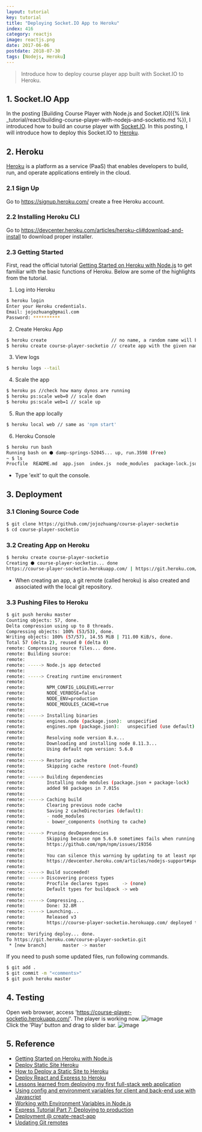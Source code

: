 ```yaml
---
layout: tutorial
key: tutorial
title: "Deploying Socket.IO App to Heroku"
index: 416
category: reactjs
image: reactjs.png
date: 2017-06-06
postdate: 2018-07-30
tags: [Nodejs, Heroku]
---
```


> Introduce how to deploy course player app built with Socket.IO to Heroku.

## 1. Socket.IO App
In the posting [Building Course Player with Node.js and Socket.IO]({% link _tutorial/react/building-course-player-with-nodejs-and-socketio.md %}), I introduced how to build an course player with [Socket.IO](https://socket.io/). In this posting, I will introduce how to deploy this Socket.IO to [Heroku](https://www.heroku.com/).

## 2. Heroku
[Heroku](https://www.heroku.com/) is a platform as a service (PaaS) that enables developers to build, run, and operate applications entirely in the cloud.
### 2.1 Sign Up
Go to https://signup.heroku.com/ create a free Heroku account.
### 2.2 Installing Heroku CLI
Go to https://devcenter.heroku.com/articles/heroku-cli#download-and-install to download proper installer.
### 2.3 Getting Started
First, read the official tutorial [Getting Started on Heroku with Node.js](https://devcenter.heroku.com/articles/getting-started-with-nodejs#introduction) to get familiar with the basic functions of Heroku. Below are some of the highlights from the tutorial.  
1) Log into Heroku
```sh
$ heroku login
Enter your Heroku credentials.
Email: jojozhuang@gmail.com
Password: **********
```
2) Create Heroku App
```sh
$ heroku create                        // no name, a random name will be assigned to the app
$ heroku create course-player-socketio // create app with the given name
```
3) View logs
```sh
$ heroku logs --tail
```
4) Scale the app
```sh
$ heroku ps //check how many dynos are running
$ heroku ps:scale web=0 // scale down
$ heroku ps:scale web=1 // scale up
```
5) Run the app locally
```sh
$ heroku local web // same as 'npm start'
```
6) Heroku Console
```sh
$ heroku run bash
Running bash on ⬢ damp-springs-52045... up, run.3598 (Free)
~ $ ls
Procfile  README.md  app.json  index.js  node_modules  package-lock.json  package.json	public	test.js  views
```
* Type 'exit' to quit the console.

## 3. Deployment
### 3.1 Cloning Source Code
```sh
$ git clone https://github.com/jojozhuang/course-player-socketio
$ cd course-player-socketio
```
### 3.2 Creating App on Heroku
```sh
$ heroku create course-player-socketio
Creating ⬢ course-player-socketio... done
https://course-player-socketio.herokuapp.com/ | https://git.heroku.com/course-player-socketio.git
```
* When creating an app, a git remote (called heroku) is also created and associated with the local git repository.

### 3.3 Pushing Files to Heroku
```sh
$ git push heroku master
Counting objects: 57, done.
Delta compression using up to 8 threads.
Compressing objects: 100% (53/53), done.
Writing objects: 100% (57/57), 14.55 MiB | 711.00 KiB/s, done.
Total 57 (delta 2), reused 0 (delta 0)
remote: Compressing source files... done.
remote: Building source:
remote:
remote: -----> Node.js app detected
remote:
remote: -----> Creating runtime environment
remote:        
remote:        NPM_CONFIG_LOGLEVEL=error
remote:        NODE_VERBOSE=false
remote:        NODE_ENV=production
remote:        NODE_MODULES_CACHE=true
remote:
remote: -----> Installing binaries
remote:        engines.node (package.json):  unspecified
remote:        engines.npm (package.json):   unspecified (use default)
remote:        
remote:        Resolving node version 8.x...
remote:        Downloading and installing node 8.11.3...
remote:        Using default npm version: 5.6.0
remote:
remote: -----> Restoring cache
remote:        Skipping cache restore (not-found)
remote:
remote: -----> Building dependencies
remote:        Installing node modules (package.json + package-lock)
remote:        added 98 packages in 7.015s
remote:
remote: -----> Caching build
remote:        Clearing previous node cache
remote:        Saving 2 cacheDirectories (default):
remote:        - node_modules
remote:        - bower_components (nothing to cache)
remote:
remote: -----> Pruning devDependencies
remote:        Skipping because npm 5.6.0 sometimes fails when running 'npm prune' due to a known issue
remote:        https://github.com/npm/npm/issues/19356
remote:        
remote:        You can silence this warning by updating to at least npm 5.7.1 in your package.json
remote:        https://devcenter.heroku.com/articles/nodejs-support#specifying-an-npm-version
remote:
remote: -----> Build succeeded!
remote: -----> Discovering process types
remote:        Procfile declares types     -> (none)
remote:        Default types for buildpack -> web
remote:
remote: -----> Compressing...
remote:        Done: 32.8M
remote: -----> Launching...
remote:        Released v3
remote:        https://course-player-socketio.herokuapp.com/ deployed to Heroku
remote:
remote: Verifying deploy... done.
To https://git.heroku.com/course-player-socketio.git
 * [new branch]      master -> master
```
If you need to push some updated files, run following commands.
```sh
$ git add .
$ git commit -m "<comments>"
$ git push heroku master
```

## 4. Testing
Open web browser, access 'https://course-player-socketio.herokuapp.com/'. The player is working now.
![image](/public/tutorials/416/home.png)  
Click the 'Play' button and drag to slider bar.
![image](/public/tutorials/416/play.png)  

## 5. Reference
* [Getting Started on Heroku with Node.js](https://devcenter.heroku.com/articles/getting-started-with-nodejs#introduction)
* [Deploy Static Site Heroku](https://gist.github.com/wh1tney/2ad13aa5fbdd83f6a489)
* [How to Deploy a Static Site to Heroku](http://blog.teamtreehouse.com/deploy-static-site-heroku)
* [Deploy React and Express to Heroku](https://daveceddia.com/deploy-react-express-app-heroku/)
* [Lessons learned from deploying my first full-stack web application](https://medium.freecodecamp.org/lessons-learned-from-deploying-my-first-full-stack-web-application-34f94ec0a286)
* [Using config and environment variables for client and back-end use with Javascript](https://www.jaygould.co.uk/devops/2017/08/18/using-environment-config-variables-node.html)
* [Working with Environment Variables in Node.js](https://www.twilio.com/blog/2017/08/working-with-environment-variables-in-node-js.html)
* [Express Tutorial Part 7: Deploying to production](https://developer.mozilla.org/en-US/docs/Learn/Server-side/Express_Nodejs/deployment)
* [Deployment @ create-react-app](https://github.com/facebook/create-react-app/blob/master/packages/react-scripts/template/README.md#deployment)
* [Updating Git remotes](https://devcenter.heroku.com/articles/renaming-apps#updating-git-remotes)

